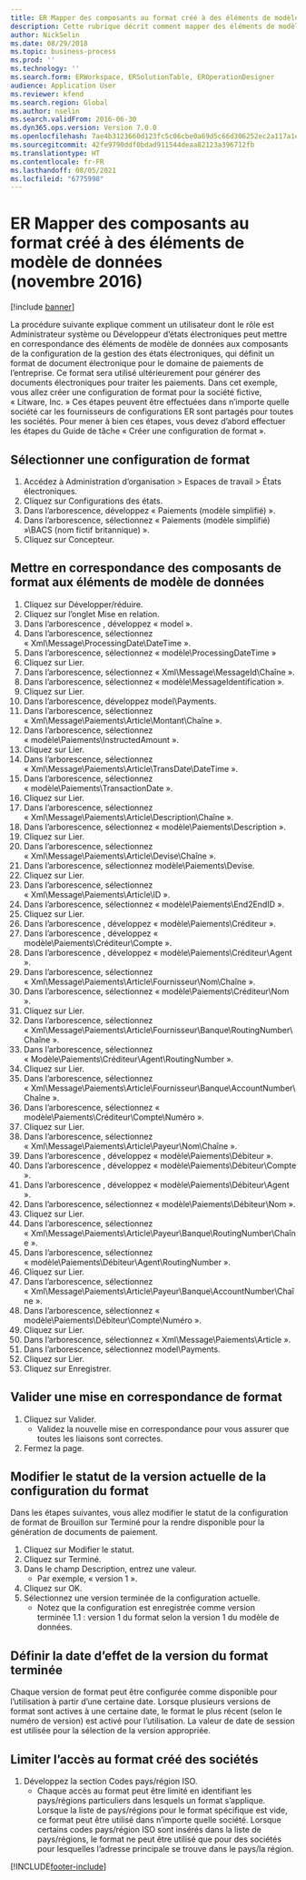 ```yaml
---
title: ER Mapper des composants au format créé à des éléments de modèle de données (novembre 2016)
description: Cette rubrique décrit comment mapper des éléments de modèle de données aux composants de la configuration de la gestion des états électroniques créée.
author: NickSelin
ms.date: 08/29/2018
ms.topic: business-process
ms.prod: ''
ms.technology: ''
ms.search.form: ERWorkspace, ERSolutionTable, EROperationDesigner
audience: Application User
ms.reviewer: kfend
ms.search.region: Global
ms.author: nselin
ms.search.validFrom: 2016-06-30
ms.dyn365.ops.version: Version 7.0.0
ms.openlocfilehash: 7ae4b3123660d123fc5c06cbe0a69d5c66d306252ec2a117a1e6045505022f5a
ms.sourcegitcommit: 42fe9790ddf0bdad911544deaa82123a396712fb
ms.translationtype: HT
ms.contentlocale: fr-FR
ms.lasthandoff: 08/05/2021
ms.locfileid: "6775998"
---
```

# <a name="er-map-components-of-the-created-format-to-data-model-elements-november-2016"></a>ER Mapper des composants au format créé à des éléments de modèle de données (novembre 2016)

[!include [banner](../../includes/banner.md)]

La procédure suivante explique comment un utilisateur dont le rôle est Administrateur système ou Développeur d’états électroniques peut mettre en correspondance des éléments de modèle de données aux composants de la configuration de la gestion des états électroniques, qui définit un format de document électronique pour le domaine de paiements de l’entreprise. Ce format sera utilisé ultérieurement pour générer des documents électroniques pour traiter les paiements. Dans cet exemple, vous allez créer une configuration de format pour la société fictive, « Litware, Inc. » Ces étapes peuvent être effectuées dans n’importe quelle société car les fournisseurs de configurations ER sont partagés pour toutes les sociétés. Pour mener à bien ces étapes, vous devez d’abord effectuer les étapes du Guide de tâche « Créer une configuration de format ».


## <a name="select-a-format-configuration"></a>Sélectionner une configuration de format
1. Accédez à Administration d’organisation > Espaces de travail > États électroniques.
2. Cliquez sur Configurations des états.
3. Dans l’arborescence, développez « Paiements (modèle simplifié) ».
4. Dans l’arborescence, sélectionnez « Paiements (modèle simplifié) »\BACS (nom fictif britannique) ».
5. Cliquez sur Concepteur.

## <a name="map-format-components-to-data-model-elements"></a>Mettre en correspondance des composants de format aux éléments de modèle de données
1. Cliquez sur Développer/réduire.
2. Cliquez sur l’onglet Mise en relation.
3. Dans l’arborescence , développez « model ».
4. Dans l’arborescence, sélectionnez « Xml\Message\ProcessingDate\DateTime ».
5. Dans l’arborescence, sélectionnez « modèle\ProcessingDateTime »
6. Cliquez sur Lier.
7. Dans l’arborescence, sélectionnez « Xml\Message\MessageId\Chaîne ».
8. Dans l’arborescence, sélectionnez « modèle\MessageIdentification ».
9. Cliquez sur Lier.
10. Dans l’arborescence, développez model\Payments.
11. Dans l’arborescence, sélectionnez « Xml\Message\Paiements\Article\Montant\Chaîne ».
12. Dans l’arborescence, sélectionnez « modèle\Paiements\InstructedAmount ».
13. Cliquez sur Lier.
14. Dans l’arborescence, sélectionnez « Xml\Message\Paiements\Article\TransDate\DateTime ».
15. Dans l’arborescence, sélectionnez « modèle\Paiements\TransactionDate ».
16. Cliquez sur Lier.
17. Dans l’arborescence, sélectionnez « Xml\Message\Paiements\Article\Description\Chaîne ».
18. Dans l’arborescence, sélectionnez « modèle\Paiements\Description ».
19. Cliquez sur Lier.
20. Dans l’arborescence, sélectionnez « Xml\Message\Paiements\Article\Devise\Chaîne ».
21. Dans l’arborescence, sélectionnez modèle\Paiements\Devise.
22. Cliquez sur Lier.
23. Dans l’arborescence, sélectionnez « Xml\Message\Paiements\Article\ID ».
24. Dans l’arborescence, sélectionnez « modèle\Paiements\End2EndID ».
25. Cliquez sur Lier.
26. Dans l’arborescence , développez « modèle\Paiements\Créditeur ».
27. Dans l’arborescence , développez « modèle\Paiements\Créditeur\Compte ».
28. Dans l’arborescence , développez « modèle\Paiements\Créditeur\Agent ».
29. Dans l’arborescence, sélectionnez « Xml\Message\Paiements\Article\Fournisseur\Nom\Chaîne ».
30. Dans l’arborescence, sélectionnez « modèle\Paiements\Créditeur\Nom ».
31. Cliquez sur Lier.
32. Dans l’arborescence, sélectionnez « Xml\Message\Paiements\Article\Fournisseur\Banque\RoutingNumber\Chaîne ».
33. Dans l’arborescence, sélectionnez « Modèle\Paiements\Créditeur\Agent\RoutingNumber ».
34. Cliquez sur Lier.
35. Dans l’arborescence, sélectionnez « Xml\Message\Paiements\Article\Fournisseur\Banque\AccountNumber\Chaîne ».
36. Dans l’arborescence, sélectionnez « modèle\Paiements\Créditeur\Compte\Numéro ».
37. Cliquez sur Lier.
38. Dans l’arborescence, sélectionnez « Xml\Message\Paiements\Article\Payeur\Nom\Chaîne ».
39. Dans l’arborescence , développez « modèle\Paiements\Débiteur ».
40. Dans l’arborescence , développez « modèle\Paiements\Débiteur\Compte ».
41. Dans l’arborescence , développez « modèle\Paiements\Débiteur\Agent ».
42. Dans l’arborescence, sélectionnez « modèle\Paiements\Débiteur\Nom ».
43. Cliquez sur Lier.
44. Dans l’arborescence, sélectionnez « Xml\Message\Paiements\Article\Payeur\Banque\RoutingNumber\Chaîne ».
45. Dans l’arborescence, sélectionnez « modèle\Paiements\Débiteur\Agent\RoutingNumber ».
46. Cliquez sur Lier.
47. Dans l’arborescence, sélectionnez « Xml\Message\Paiements\Article\Payeur\Banque\AccountNumber\Chaîne ».
48. Dans l’arborescence, sélectionnez « modèle\Paiements\Débiteur\Compte\Numéro ».
49. Cliquez sur Lier.
50. Dans l’arborescence, sélectionnez « Xml\Message\Paiements\Article ».
51. Dans l’arborescence, sélectionnez model\Payments.
52. Cliquez sur Lier.
53. Cliquez sur Enregistrer.

## <a name="validate-format-mapping"></a>Valider une mise en correspondance de format
1. Cliquez sur Valider.
    * Validez la nouvelle mise en correspondance pour vous assurer que toutes les liaisons sont correctes.  
2. Fermez la page.

## <a name="change-status-of-the-current-version-of-format-configuration"></a>Modifier le statut de la version actuelle de la configuration du format
Dans les étapes suivantes, vous allez modifier le statut de la configuration de format de Brouillon sur Terminé pour la rendre disponible pour la génération de documents de paiement.  
1. Cliquez sur Modifier le statut.
2. Cliquez sur Terminé.
3. Dans le champ Description, entrez une valeur.
    * Par exemple, « version 1 ».  
4. Cliquez sur OK.
5. Sélectionnez une version terminée de la configuration actuelle.
    * Notez que la configuration est enregistrée comme version terminée 1.1 : version 1 du format selon la version 1 du modèle de données.  

## <a name="define-effective-date-for-completed-version-of-format"></a>Définir la date d’effet de la version du format terminée
Chaque version de format peut être configurée comme disponible pour l’utilisation à partir d’une certaine date. Lorsque plusieurs versions de format sont actives à une certaine date, le format le plus récent (selon le numéro de version) est activé pour l’utilisation. La valeur de date de session est utilisée pour la sélection de la version appropriée.  

## <a name="restrict-access-to-created-format-from-companies"></a>Limiter l’accès au format créé des sociétés
1. Développez la section Codes pays/région ISO.
    * Chaque accès au format peut être limité en identifiant les pays/régions particuliers dans lesquels un format s’applique. Lorsque la liste de pays/régions pour le format spécifique est vide, ce format peut être utilisé dans n’importe quelle société. Lorsque certains codes pays/région ISO sont insérés dans la liste de pays/régions, le format ne peut être utilisé que pour des sociétés pour lesquelles l’adresse principale se trouve dans le pays/la région.  



[!INCLUDE[footer-include](../../../../includes/footer-banner.md)]
